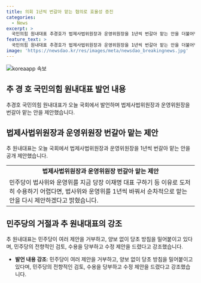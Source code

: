 ```yaml
---
title: 의회 1년씩 번갈아 맡는 협의로 효율성 증진
categories:
  - News
excerpt: >
  국민의힘 원내대표 추경호가 법제사법위원장과 운영위원장을 1년씩 번갈아 맡는 안을 더불어민주당에 제안했다. 이는 민주당의 정상화와 여야 협치를 위한 제안으로, 민주당의 거부에 대해 불만을 피력했다. 또한, 현재의 상황을 고려해 새로운 제안을 강조하며, 민주당의 협조를 당부했다. 추 원내대표는 여당의 거부와 양보가 없는 상황을 지적하며 국회를 정상화시키려는 노력을 강조했다.
feature_text: >
  국민의힘 원내대표 추경호가 법제사법위원장과 운영위원장을 1년씩 번갈아 맡는 안을 더불어민주당에 제안했다. 이는 민주당의 정상화와 여야 협치를 위한 제안으로, 민주당의 거부에 대해 불만을 피력했다. 또한, 현재의 상황을 고려해 새로운 제안을 강조하며, 민주당의 협조를 당부했다. 추 원내대표는 여당의 거부와 양보가 없는 상황을 지적하며 국회를 정상화시키려는 노력을 강조했다.
image: 'https://newsdao.kr/res/images/meta/newsdao_breakingnews.jpg'
---
```


<p><img src="https://newsdao.kr/res/images/meta/newsdao_breakingnews.jpg" alt="koreaapp 속보" /></p>

<h2 data-ke-size="size26">추 경 호 국민의힘 원내대표 발언 내용</h2>

<p data-ke-size="size16">추경호 국민의힘 원내대표가 오늘 국회에서 발언하며 법제사법위원장과 운영위원장을 번갈아 맡는 안을 제안했습니다.</p>

<h2 data-ke-size="size26">법제사법위원장과 운영위원장 번갈아 맡는 제안</h2>

<p data-ke-size="size16">추 원내대표는 오늘 국회에서 법제사법위원장과 운영위원장을 1년씩 번갈아 맡는 안을 공개 제안했습니다.</p>

<table>
  <tr>
    <td style="text-align: center; height: 17px;"><b>법제사법위원장과 운영위원장 번갈아 맡는 제안</b></td>
  </tr>
  <tr>
    <td>민주당이 법사위와 운영위를 지금 당장 이재명 대표 구하기 등 이유로 도저히 수용하기 어렵다면, 법사위와 운영위를 1년씩 바꿔서 순차적으로 맡는 안을 다시 제안하겠다고 밝혔습니다.</td>
  </tr>
</table>

<h2 data-ke-size="size26">민주당의 거절과 추 원내대표의 강조</h2>

<p data-ke-size="size16">추 원내대표는 민주당이 여러 제안을 거부하고, 양보 없이 당초 방침을 밀어붙이고 있다며, 민주당의 전향적인 검토, 수용을 당부하고 수정 제안을 드렸다고 강조했습니다.</p>

<ul>
  <li><b>발언 내용 강조</b>: 민주당이 여러 제안을 거부하고, 양보 없이 당초 방침을 밀어붙이고 있다며, 민주당의 전향적인 검토, 수용을 당부하고 수정 제안을 드렸다고 강조했습니다.</li>
</ul>

<p data-ke-size="size16">&nbsp;</p>


